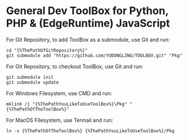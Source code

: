 # General Dev ToolBox for Python, PHP & (EdgeRuntime) JavaScript
For Git Repository, to add ToolBox as a submodule, use Git and run:
```
cd "{%ThePathOfGitRepository%}"
git submodule add "https://github.com/YUDONGLING/TOOLBOX.git" "Pkg"
```
For Git Repository, to checkout ToolBox, use Git and run:
```
git submodule init
git submodule update
```
For Windows Filesystem, use CMD and run:
```
mklink /j "{%ThePathYouLikeToUseToolBox%}\Pkg" "{%ThePathOfTheToolBox%}"
```
For MacOS Filesystem, use Termail and run:
```
ln -s {%ThePathOfTheToolBox%} {%ThePathYouLikeToUseToolBox%}/Pkg
```
